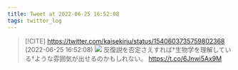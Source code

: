 ```yaml
---
title: Tweet at 2022-06-25 16:52:08
tags: twitter_log
---
```


> [!CITE] https://twitter.com/kaisekiriu/status/1540603735759802368 (2022-06-25 16:52:08)
> ![](https://twitter.com/kaisekiriu/status/1540603735759802368)
> 反復説を否定さえすれば†生物学を理解している†ような雰囲気が出せるのかもしれない。
> https://t.co/6Jnwi5Ax9M
